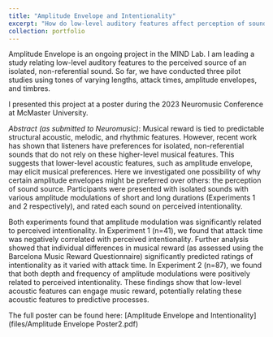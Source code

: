 ```yaml
---
title: "Amplitude Envelope and Intentionality"
excerpt: "How do low-level auditory features affect perception of sound source? <br/><img src='/files/Amplitude Envelope Poster2.pdf'>"
collection: portfolio
---
```


Amplitude Envelope is an ongoing project in the MIND Lab.
I am leading a study relating low-level auditory features to the perceived source of an isolated, non-referential sound.
So far, we have conducted three pilot studies using tones of varying lengths, attack times, amplitude envelopes, and timbres.

I presented this project at a poster during the 2023 Neuromusic Conference at McMaster University.

*Abstract (as submitted to Neuromusic)*:
Musical reward is tied to predictable structural acoustic, melodic, and rhythmic features.
However, recent work has shown that listeners have preferences for isolated, non-referential sounds that do not rely on these higher-level musical features. This suggests that lower-level acoustic features, such as amplitude envelope, may elicit musical preferences. Here we investigated one possibility of why certain amplitude envelopes might be preferred over others: the perception of sound source.  Participants were presented with isolated sounds with various amplitude modulations of short and long durations (Experiments 1 and 2 respectively), and rated each sound on perceived intentionality.

Both experiments found that amplitude modulation was significantly related to perceived intentionality. In Experiment 1 (n=41), we found that attack time was negatively correlated with perceived intentionality. Further analysis showed that individual differences in musical reward (as assessed using the Barcelona Music Reward Questionnaire) significantly predicted ratings of intentionality as it varied with attack time. In Experiment 2 (n=87), we found that both depth and frequency of amplitude modulations were positively related to perceived intentionality. These findings show that low-level acoustic features can engage music reward, potentially relating these acoustic features to predictive processes.


The full poster can be found here:
[Amplitude Envelope and Intentionality](files/Amplitude Envelope Poster2.pdf)
